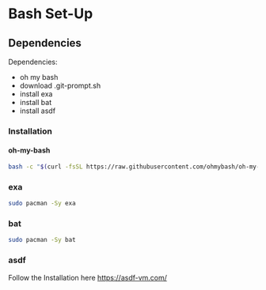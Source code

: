# Bash Set-Up

## Dependencies

Dependencies:

- oh my bash
- download .git-prompt.sh
- install exa
- install bat
- install asdf

### Installation

#### oh-my-bash

```bash
bash -c "$(curl -fsSL https://raw.githubusercontent.com/ohmybash/oh-my-bash/master/tools/install.sh)"
```

### exa

```bash
sudo pacman -Sy exa
```

### bat

```bash
sudo pacman -Sy bat
```

### asdf

Follow the Installation here <https://asdf-vm.com/>
